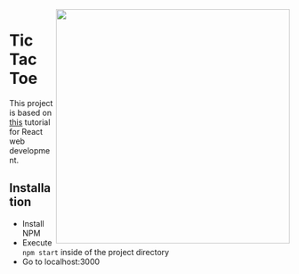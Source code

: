 <img align="right" src="https://user-images.githubusercontent.com/60144801/142251955-a9cae056-f3e7-44c8-85da-87a5b822f6b5.png" height=420px>

# Tic Tac Toe

This project is based on [this](https://reactjs.org/tutorial/tutorial.html) tutorial for React web development.

## Installation
- Install NPM
- Execute `npm start` inside of the project directory
- Go to localhost:3000
